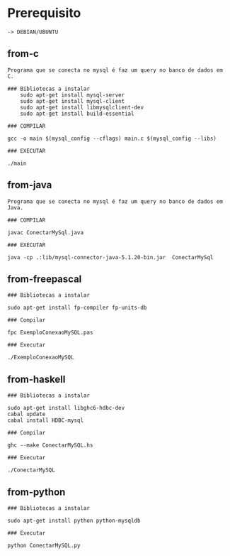 
Prerequisito 
============


    -> DEBIAN/UBUNTU
        
        
from-c
------

    Programa que se conecta no mysql é faz um query no banco de dados em C.
    
    ### Bibliotecas a instalar
        sudo apt-get install mysql-server
        sudo apt-get install mysql-client
        sudo apt-get install libmysqlclient-dev
        sudo apt-get install build-essential
    
    ### COMPILAR
    
    gcc -o main $(mysql_config --cflags) main.c $(mysql_config --libs)
    
    ### EXECUTAR
    
    ./main
    
    
from-java
---------

    Programa que se conecta no mysql é faz um query no banco de dados em Java.

    ### COMPILAR
    
    javac ConectarMySql.java
    
    ### EXECUTAR
    
    java -cp .:lib/mysql-connector-java-5.1.20-bin.jar  ConectarMySql
    

from-freepascal
---------------
    
    ### Bibliotecas a instalar
    
    sudo apt-get install fp-compiler fp-units-db
    
    ### Compilar
    
    fpc ExemploConexaoMySQL.pas
    
    ### Executar
    
    ./ExemploConexaoMySQL
    
    
from-haskell
------------

    ### Bibliotecas a instalar

    sudo apt-get install libghc6-hdbc-dev
    cabal update
    cabal install HDBC-mysql
    
    ### Compilar
    
    ghc --make ConectarMySQL.hs
    
    ### Executar
    
    ./ConectarMySQL
    
from-python
-----------

    ### Bibliotecas a instalar

    sudo apt-get install python python-mysqldb
    
    ### Executar
    
    python ConectarMySQL.py
    
